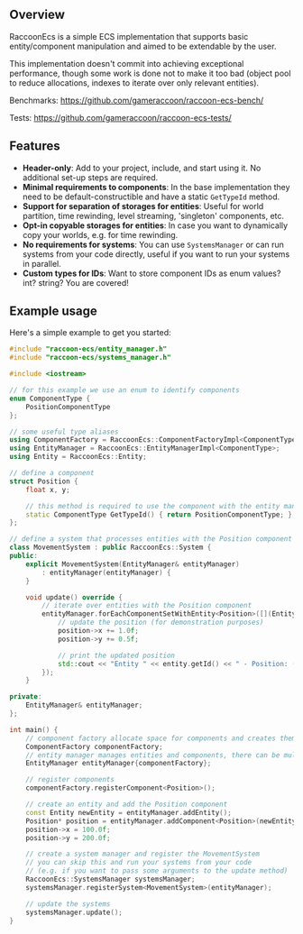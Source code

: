 
## Overview

RaccoonEcs is a simple ECS implementation that supports basic entity/component manipulation and aimed to be extendable by the user.

This implementation doesn't commit into achieving exceptional performance, though some work is done not to make it too bad (object pool to reduce allocations, indexes to iterate over only relevant entities).

Benchmarks: https://github.com/gameraccoon/raccoon-ecs-bench/

Tests: https://github.com/gameraccoon/raccoon-ecs-tests/

## Features

- **Header-only**: Add to your project, include, and start using it. No additional set-up steps are required.
- **Minimal requirements to components**: In the base implementation they need to be default-constructible and have a static `GetTypeId` method.
- **Support for separation of storages for entities**: Useful for world partition, time rewinding, level streaming, 'singleton' components, etc.
- **Opt-in copyable storages for entities**: In case you want to dynamically copy your worlds, e.g. for time rewinding.
- **No requirements for systems**: You can use `SystemsManager` or can run systems from your code directly, useful if you want to run your systems in parallel.
- **Custom types for IDs**: Want to store component IDs as enum values? int? string? You are covered!

## Example usage

Here's a simple example to get you started:

```cpp
#include "raccoon-ecs/entity_manager.h"
#include "raccoon-ecs/systems_manager.h"

#include <iostream>

// for this example we use an enum to identify components
enum ComponentType {
	PositionComponentType
};

// some useful type aliases
using ComponentFactory = RaccoonEcs::ComponentFactoryImpl<ComponentType>;
using EntityManager = RaccoonEcs::EntityManagerImpl<ComponentType>;
using Entity = RaccoonEcs::Entity;

// define a component
struct Position {
	float x, y;

	// this method is required to use the component with the entity manager
	static ComponentType GetTypeId() { return PositionComponentType; };
};

// define a system that processes entities with the Position component
class MovementSystem : public RaccoonEcs::System {
public:
	explicit MovementSystem(EntityManager& entityManager)
		: entityManager(entityManager) {
	}

	void update() override {
		// iterate over entities with the Position component
		entityManager.forEachComponentSetWithEntity<Position>([](Entity entity, Position* position) {
			// update the position (for demonstration purposes)
			position->x += 1.0f;
			position->y += 0.5f;

			// print the updated position
			std::cout << "Entity " << entity.getId() << " - Position: (" << position->x << ", " << position->y << ")\n";
		});
	}

private:
	EntityManager& entityManager;
};

int main() {
	// component factory allocate space for components and creates them
	ComponentFactory componentFactory;
	// entity manager manages entities and components, there can be multiple entity managers
	EntityManager entityManager{componentFactory};

	// register components
	componentFactory.registerComponent<Position>();

	// create an entity and add the Position component
	const Entity newEntity = entityManager.addEntity();
	Position* position = entityManager.addComponent<Position>(newEntity);
	position->x = 100.0f;
	position->y = 200.0f;

	// create a system manager and register the MovementSystem
	// you can skip this and run your systems from your code
	// (e.g. if you want to pass some arguments to the update method)
	RaccoonEcs::SystemsManager systemsManager;
	systemsManager.registerSystem<MovementSystem>(entityManager);

	// update the systems
	systemsManager.update();
}

```

